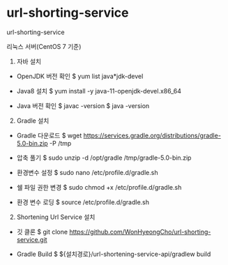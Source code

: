 # url-shorting-service
url-shorting-service

리눅스 서버(CentOS 7 기준)

1. 자바 설치

- OpenJDK 버전 확인
$ yum list java*jdk-devel

- Java8 설치
$ yum install -y java-11-openjdk-devel.x86_64

- Java 버전 확인
$ javac -version
$ java -version

2. Gradle 설치

- Gradle 다운로드
$ wget https://services.gradle.org/distributions/gradle-5.0-bin.zip -P /tmp

- 압축 풀기
$ sudo unzip -d /opt/gradle /tmp/gradle-5.0-bin.zip

- 환경변수 설정
$ sudo nano /etc/profile.d/gradle.sh

- 쉘 파일 권한 변경
$ sudo chmod +x /etc/profile.d/gradle.sh

- 환경 변수 로딩
$ source /etc/profile.d/gradle.sh


2. Shortening Url Service 설치

- 깃 클론
$ git clone https://github.com/WonHyeongCho/url-shorting-service.git

- Gradle Build
$ ${설치경로}/url-shortening-service-api/gradlew build


